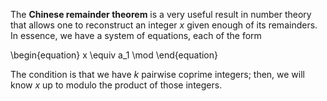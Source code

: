 The **Chinese remainder theorem** is a very useful result in number theory that allows one to reconstruct an integer $x$ given enough of its remainders. In essence, we have a system of equations, each of the form

\begin{equation}
x \equiv a_1 \mod 
\end{equation}


The condition is that we have $k$ pairwise coprime integers; then, we will know $x$ up to modulo the product of those integers.